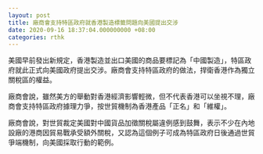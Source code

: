 ```yaml
---
layout: post
title: 廠商會支持特區政府就香港製造標籤問題向美國提出交涉
date: 2020-09-16 18:37:04.000000000 +08:00
categories: rthk
---
```


美國早前發出新規定，香港製造並出口美國的商品要標記為「中國製造」，特區政府就此正式向美國政府提出交涉。廠商會支持特區政府的做法，捍衛香港作為獨立關稅區的權益。

廠商會說，雖然美方的舉動對香港經濟影響輕微，但不代表香港可以坐視不理，廠商會支持特區政府據理力爭，按世貿機制為香港產品「正名」和「維權」。

廠商會說，對世貿裁定美國對中國貨品加徵關稅屬違例感到鼓舞，表示不少在內地設廠的港商因貿易戰承受額外關稅，又認為這個例子可成為特區政府日後通過世貿爭端機制，向美國採取行動的範例。
